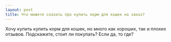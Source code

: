 ```yaml
---
layout: post 
title: Что можете сказать про купить корм для кошек на заказ? 
--- 
```

Хочу купить купить корм для кошек, но много как хороших, так и плохих отзывов. Подскажите, стоит ли покупать? Если да, то где?
